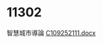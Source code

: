 # 11302
智慧城市導論
[C109252111.docx](https://github.com/user-attachments/files/19247774/C109252111.docx)
